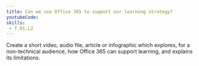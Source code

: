 ```yaml
---
title: Can we use Office 365 to support our learning strategy?
youtubeCode: 
skills:
 - T.01.L2
---
```

Create a short video, audio file, article or infographic which explores, for a non-technical audience, how Office 365 can support learning, and explains its limitations.